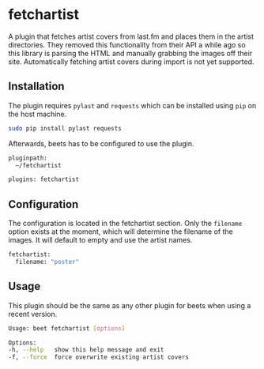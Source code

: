 # fetchartist

A plugin that fetches artist covers from last.fm and places them in the artist directories.
They removed this functionality from their API a while ago so this library is parsing the HTML and manually grabbing the images off their site.
Automatically fetching artist covers during import is not yet supported.

## Installation

The plugin requires `pylast` and `requests` which can be installed using `pip` on the host machine.

```sh
sudo pip install pylast requests
```

Afterwards, beets has to be configured to use the plugin.

```sh
pluginpath:
  ~/fetchartist

plugins: fetchartist
```

## Configuration

The configuration is located in the fetchartist section.
Only the `filename` option exists at the moment, which will determine the filename of the images.
It will default to empty and use the artist names.

```sh
fetchartist:
  filename: "poster"
```

## Usage

This plugin should be the same as any other plugin for beets when using a recent version.

```sh
Usage: beet fetchartist [options]

Options:
-h, --help   show this help message and exit
-f, --force  force overwrite existing artist covers
```
